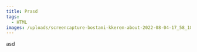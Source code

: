 ```yaml
---
title: Prasd
tags:
  - HTML
images: /uploads/screencapture-bostami-kkerem-about-2022-08-04-17_58_18.jpg
---
```


asd